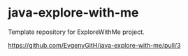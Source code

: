 # java-explore-with-me
Template repository for ExploreWithMe project.

https://github.com/EvgenyGitH/java-explore-with-me/pull/3
